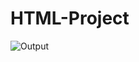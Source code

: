# HTML-Project

![Output](https://github.com/ArvindP007/HTML-Project/assets/85785725/e024a465-5145-4dd0-a9f9-159957c17602)
